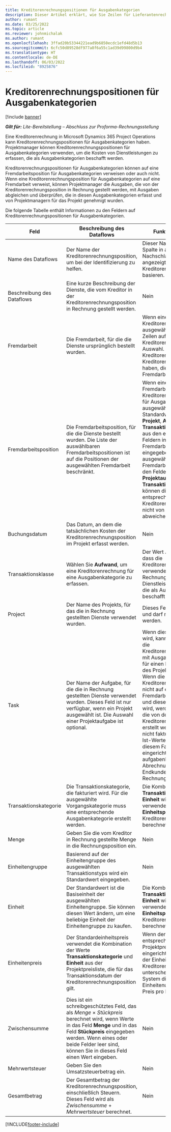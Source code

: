 ```yaml
---
title: Kreditorenrechnungspositionen für Ausgabenkategorien
description: Dieser Artikel erklärt, wie Sie Zeilen für Lieferantenrechnungen für Ausgabenkategorien erfassen können.
author: rumant
ms.date: 03/25/2022
ms.topic: article
ms.reviewer: johnmichalak
ms.author: rumant
ms.openlocfilehash: 3ffad20b53344221ead9b6850ecdc1efd48d5b13
ms.sourcegitcommit: 6cfc50d89528df977a8f6a55c1ad39d99800d9b4
ms.translationtype: HT
ms.contentlocale: de-DE
ms.lasthandoff: 06/03/2022
ms.locfileid: "8925876"
---
```

# <a name="vendor-invoice-lines-for-expense-categories"></a>Kreditorenrechnungspositionen für Ausgabenkategorien

[!include [banner](../../includes/dataverse-preview.md)]

_**Gilt für:** Lite-Bereitstellung – Abschluss zur Proforma-Rechnungsstellung_

Eine Kreditorenrechnung in Microsoft Dynamics 365 Project Operations kann Kreditorenrechnungspositionen für Ausgabenkategorien haben. Projektmanager können Kreditorenrechnungspositionen für Ausgabenkategorien verwenden, um die Kosten von Dienstleistungen zu erfassen, die als Ausgabenkategorien beschafft werden.

Kreditorenrechnungspositionen für Ausgabenkategorien können auf eine Fremdarbeitsposition für Ausgabenkategorien verweisen oder auch nicht. Wenn eine Kreditorenrechnungsposition für Ausgabenkategorien auf eine Fremdarbeit verweist, können Projektmanager die Ausgaben, die von der Kreditorenrechnungsposition in Rechnung gestellt werden, mit Ausgaben abgleichen und überprüfen, die in diesen Ausgabenkategorien erfasst und von Projektmanagern für das Projekt genehmigt wurden.

Die folgende Tabelle enthält Informationen zu den Feldern auf Kreditorenrechnungspositionen für Ausgabenkategorien.

| Feld | Beschreibung des Dataflows | Funktionsauswirkung |
| --- | --- | --- |
| Name des Dataflows | Der Name der Kreditorenrechnungsposition, um bei der Identifizierung zu helfen. | Dieser Name wird als erste Spalte in allen Nachschlagevorgängen angezeigt, die auf Kreditorenrechnungspositionen basieren. |
| Beschreibung des Dataflows | Eine kurze Beschreibung der Dienste, die vom Kreditor in der Kreditorenrechnungsposition in Rechnung gestellt werden. | Nein |
| Fremdarbeit | Die Fremdarbeit, für die die Dienste ursprünglich bestellt wurden. | Wenn eine Fremdarbeit für die Kreditorenrechnung ausgewählt wird, erben alle Zeilen auf der Kreditorenrechnung diese Auswahl. Eine Kreditorenrechnung darf keine Kreditorenrechnungspositionen haben, die auf verschiedene Fremdarbeiten verweisen. |
| Fremdarbeitsposition | Die Fremdarbeitsposition, für die die Dienste bestellt wurden. Die Liste der auswählbaren Fremdarbeitspositionen ist auf die Positionen der ausgewählten Fremdarbeit beschränkt. | Wenn eine Fremdarbeitsposition in einer Kreditorenrechnungsposition für Ausgabenkategorien ausgewählt wird, werden Standardwerte für die Felder **Projekt**, **Aufgabe** und **Transaktionskategorie** werden aus den entsprechenden Feldern in der Fremdarbeitsposition eingegeben. Wenn die ausgewählte Fremdarbeitsposition Werte in den Feldern **Projekt**, **Projektaufgabe** und **Transaktionskategorie** hat, können die Werte der entsprechenden Felder in der Kreditorenrechnungsposition nicht von diesen Werten abweichen. |
| Buchungsdatum | Das Datum, an dem die tatsächlichen Kosten der Kreditorenrechnungsposition im Projekt erfasst werden. |Nein |
| Transaktionsklasse | Wählen Sie **Aufwand**, um eine Kreditorenrechnung für eine Ausgabenkategorie zu erfassen. | Der Wert **Aufwand** gibt an, dass die Kreditorenrechnungsposition verwendet wird, um den Rechnungsbetrag für Dienstleistungen zu erfassen, die als Ausgabenkategorien beschafft wurden. |
| Project | Der Name des Projekts, für das die in Rechnung gestellten Dienste verwendet wurden. | Dieses Feld ist ein Pflichtfeld und darf nicht leer gelassen werden. |
| Task | Der Name der Aufgabe, für die die in Rechnung gestellten Dienste verwendet wurden. Dieses Feld ist nur verfügbar, wenn ein Projekt ausgewählt ist. Die Auswahl einer Projektaufgabe ist optional. | Wenn dieses Feld leer gelassen wird, kann der Projektmanager die Kreditorenrechnungsposition mit Ausgaben abgleichen, die für einen beliebigen Vorgang des Projekts erfasst wurden. Wenn die Kreditorenrechnungsposition nicht auf eine Fremdarbeitsposition verweist und dieses Feld leer gelassen wird, werden die Ist-Kosten, die von der Kreditorenrechnungsposition erstellt werden, nicht mit noch nicht fakturierten Verkaufs-Ist-Werten verknüpft. In diesem Fall können bei eingerichteter aufgabenbezogener Abrechnung die Kosten dem Endkunden ggf. nicht in Rechnung gestellt werden. |
| Transaktionskategorie | Die Transaktionskategorie, die fakturiert wird. Für die ausgewählte Vorgangskategorie muss eine entsprechende Ausgabenkategorie erstellt werden. | Die Kombination der Werte **Transaktionskategorie** und **Einheit** wird als Standardwert verwendet oder für das Feld **Einheitspreis** für die Kreditorenrechnungsposition berechnet. |
| Menge | Geben Sie die vom Kreditor in Rechnung gestellte Menge in die Rechnungsposition ein. |Nein|
| Einheitengruppe | Basierend auf der Einheitengruppe des ausgewählten Transaktionstyps wird ein Standardwert eingegeben. | Nein |
| Einheit | Der Standardwert ist die Basiseinheit der ausgewählten Einheitengruppe. Sie können diesen Wert ändern, um eine beliebige Einheit der Einheitengruppe zu kaufen. | Die Kombination der Werte **Transaktionskategorie** und **Einheit** wird als Standardwert verwendet oder für das Feld **Einheitspreis** für die Kreditorenrechnungsposition berechnet. |
| Einheitenpreis | Der Standardeinheitspreis verwendet die Kombination der Werte **Transaktionskategorie** und **Einheit** aus der Projektpreisliste, die für das Transaktionsdatum der Kreditorenrechnungsposition gilt. | Wenn der Preis für die entsprechende Projektpreisliste in einer Einheit eingerichtet ist, die sich von der Einheit in der Kreditorenrechnungsposition unterscheidet, verwendet das System die Einheitenumrechnung, um den Preis pro Einheit zu berechnen. |
| Zwischensumme | Dies ist ein schreibgeschütztes Feld, das als *Menge* &times; *Stückpreis* berechnet wird, wenn Werte in das Feld **Menge** und in das Feld **Stückpreis** eingegeben werden. Wenn eines oder beide Felder leer sind, können Sie in dieses Feld einen Wert eingeben.| Nein |
| Mehrwertsteuer | Geben Sie den Umsatzsteuerbetrag ein. | Nein |
| Gesamtbetrag | Der Gesamtbetrag der Kreditorenrechnungsposition, einschließlich Steuern. Dieses Feld wird als *Zwischensumme* + *Mehrwertsteuer* berechnet. | Nein |

[!INCLUDE[footer-include](../../includes/footer-banner.md)]
